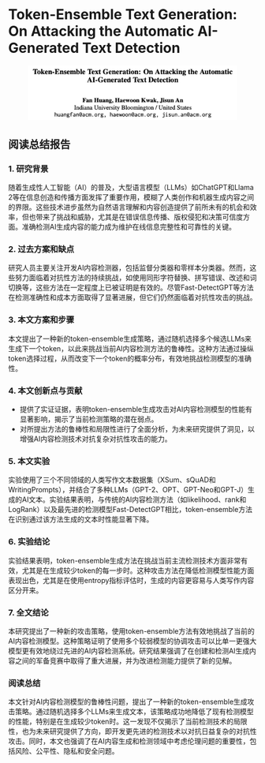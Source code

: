 # Token-Ensemble Text Generation: On Attacking the Automatic AI-Generated Text Detection

<figure><img src="../.gitbook/assets/image (5) (1) (1) (1) (1) (1) (1) (1) (1) (1) (1) (1) (1) (1) (1) (1) (1) (1) (1) (1) (1) (1) (1) (1) (1) (1) (1) (1) (1) (1) (1) (1) (1) (1).png" alt=""><figcaption></figcaption></figure>

## 阅读总结报告

### 1. 研究背景

随着生成性人工智能（AI）的普及，大型语言模型（LLMs）如ChatGPT和Llama 2等在信息创造和传播方面发挥了重要作用，模糊了人类创作和机器生成内容之间的界限。这些技术进步虽然为自然语言理解和内容创造提供了前所未有的机会和效率，但也带来了挑战和威胁，尤其是在错误信息传播、版权侵犯和决策可信度方面。准确检测AI生成内容的能力成为维护在线信息完整性和可靠性的关键。

### 2. 过去方案和缺点

研究人员主要关注开发AI内容检测器，包括监督分类器和零样本分类器。然而，这些努力面临着对抗性方法的持续挑战，如使用同形字符替换、拼写错误、改述和词切换等，这些方法在一定程度上已被证明是有效的。尽管Fast-DetectGPT等方法在检测准确性和成本方面取得了显著进展，但它们仍然面临着对抗性攻击的挑战。

### 3. 本文方案和步骤

本文提出了一种新的token-ensemble生成策略，通过随机选择多个候选LLMs来生成下一个token，以此来挑战当前AI内容检测方法的鲁棒性。这种方法通过操纵token选择过程，从而改变下一个token的概率分布，有效地挑战检测模型的准确性。

### 4. 本文创新点与贡献

* 提供了实证证据，表明token-ensemble生成攻击对AI内容检测模型的性能有显著影响，揭示了当前检测策略的潜在弱点。
* 对所提出方法的鲁棒性和局限性进行了全面分析，为未来研究提供了洞见，以增强AI内容检测技术对抗复杂对抗性攻击的能力。

### 5. 本文实验

实验使用了三个不同领域的人类写作文本数据集（XSum、sQuAD和WritingPrompts），并结合了多种LLMs（GPT-2、OPT、GPT-Neo和GPT-J）生成的AI文本。实验结果表明，与传统的AI内容检测方法（如likelihood、rank和LogRank）以及最先进的检测模型Fast-DetectGPT相比，token-ensemble方法在识别通过该方法生成的文本时性能显著下降。

### 6. 实验结论

实验结果表明，token-ensemble生成方法在挑战当前主流检测技术方面非常有效，尤其是在生成较少token的每一步时。这种攻击方法在降低检测模型性能方面表现出色，尤其是在使用entropy指标评估时，生成的内容更容易与人类写作内容区分开来。

### 7. 全文结论

本研究提出了一种新的攻击策略，使用token-ensemble方法有效地挑战了当前的AI内容检测模型。这种策略证明了使用多个较弱模型的协调攻击可以比单一更强大模型更有效地绕过先进的AI内容检测系统。研究结果强调了在创建和检测AI生成内容之间的军备竞赛中取得了重大进展，并为改进检测能力提供了新的见解。

### 阅读总结

本文针对AI内容检测模型的鲁棒性问题，提出了一种新的token-ensemble生成攻击策略。通过随机选择多个LLMs来生成文本，该策略成功地降低了现有检测模型的性能，特别是在生成较少token时。这一发现不仅揭示了当前检测技术的局限性，也为未来研究提供了方向，即开发更先进的检测技术以对抗日益复杂的对抗性攻击。同时，本文也强调了在AI内容生成和检测领域中考虑伦理问题的重要性，包括风险、公平性、隐私和安全问题。
